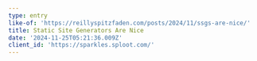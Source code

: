 ```yaml
---
type: entry
like-of: 'https://reillyspitzfaden.com/posts/2024/11/ssgs-are-nice/'
title: Static Site Generators Are Nice
date: '2024-11-25T05:21:36.009Z'
client_id: 'https://sparkles.sploot.com/'
---
```


